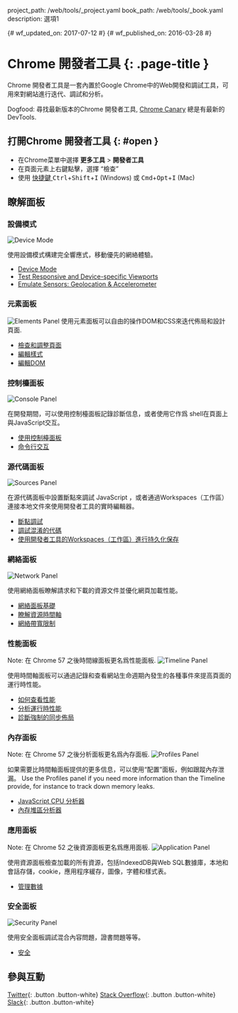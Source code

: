 project_path: /web/tools/_project.yaml
book_path: /web/tools/_book.yaml
description: 選項1

{# wf_updated_on: 2017-07-12 #}
{# wf_published_on: 2016-03-28 #}

# Chrome 開發者工具 {: .page-title }

Chrome 開發者工具是一套內置於Google Chrome中的Web開發和調試工具，可用來對網站進行迭代、調試和分析。

Dogfood: 尋找最新版本的Chrome 開發者工具, [Chrome Canary](https://www.google.com/intl/en/chrome/browser/canary.html) 總是有最新的DevTools.

## 打開Chrome 開發者工具 {: #open }

* 在Chrome菜單中選擇 **更多工具** > **開發者工具**
* 在頁面元素上右鍵點擊，選擇 “檢查”
* 使用 [快捷鍵 ](/web/tools/chrome-devtools/inspect-styles/shortcuts)
<kbd>Ctrl</kbd>+<kbd>Shift</kbd>+<kbd>I</kbd> (Windows) 或 <kbd>Cmd</kbd>+<kbd>Opt</kbd>+<kbd>I</kbd> (Mac)

## 瞭解面板

### 設備模式

<img src="images/device-mode.png" alt="Device Mode" class="attempt-right">

使用設備模式構建完全響應式，移動優先的網絡體驗。

* [Device Mode](/web/tools/chrome-devtools/device-mode/)
* [Test Responsive and Device-specific Viewports](/web/tools/chrome-devtools/device-mode/emulate-mobile-viewports)
* [Emulate Sensors: Geolocation &amp; Accelerometer](/web/tools/chrome-devtools/device-mode/device-input-and-sensors)

<div style="clear:both;"></div>


### 元素面板

<img src="images/panels/elements.png" alt="Elements Panel" class="attempt-right">
使用元素面板可以自由的操作DOM和CSS來迭代佈局和設計頁面.


* [檢查和調整頁面](/web/tools/chrome-devtools/inspect-styles/)
* [編輯樣式](/web/tools/chrome-devtools/inspect-styles/edit-styles)
* [編輯DOM](/web/tools/chrome-devtools/inspect-styles/edit-dom)

<div style="clear:both;"></div>


### 控制檯面板

<img src="images/panels/console.png" alt="Console Panel" class="attempt-right">

在開發期間，可以使用控制檯面板記錄診斷信息，或者使用它作爲 shell在頁面上與JavaScript交互。

* [使用控制檯面板](/web/tools/chrome-devtools/console/)
* [命令行交互](/web/tools/chrome-devtools/console/)

<div style="clear:both;"></div>


### 源代碼面板

<img src="images/panels/sources.png" alt="Sources Panel" class="attempt-right">

在源代碼面板中設置斷點來調試 JavaScript ，或者通過Workspaces（工作區）連接本地文件來使用開發者工具的實時編輯器。

* [斷點調試](/web/tools/chrome-devtools/javascript/add-breakpoints)
* [調試混淆的代碼](/web/tools/chrome-devtools/javascript/add-breakpoints)
* [使用開發者工具的Workspaces（工作區）進行持久化保存](/web/tools/setup/setup-workflow)

<div style="clear:both;"></div>


### 網絡面板
<img src="images/panels/network.png" alt="Network Panel" class="attempt-right">

使用網絡面板瞭解請求和下載的資源文件並優化網頁加載性能。

* [網絡面板基礎](/web/tools/chrome-devtools/network-performance/resource-loading)
* [瞭解資源時間軸](/web/tools/chrome-devtools/network-performance/understanding-resource-timing)
* [網絡帶寬限制](/web/tools/chrome-devtools/network-performance/network-conditions)

<div style="clear:both;"></div>


### 性能面板
Note: 在 Chrome 57 之後時間線面板更名爲性能面板.
<img src="images/panels/performance.png" alt="Timeline Panel" class="attempt-right">

使用時間軸面板可以通過記錄和查看網站生命週期內發生的各種事件來提高頁面的運行時性能。

* [如何查看性能](/web/tools/chrome-devtools/evaluate-performance/timeline-tool)
* [分析運行時性能](/web/tools/chrome-devtools/rendering-tools/)
* [診斷強制的同步佈局](/web/tools/chrome-devtools/rendering-tools/forced-synchronous-layouts)

<div style="clear:both;"></div>


### 內存面板
Note: 在 Chrome 57 之後分析面板更名爲內存面板.
<img src="images/panels/memory.png" alt="Profiles Panel" class="attempt-right">

如果需要比時間軸面板提供的更多信息，可以使用“配置”面板，例如跟蹤內存泄漏。
Use the Profiles panel if you need more information than the Timeline provide, for instance to track down memory leaks.

* [JavaScript CPU 分析器](/web/tools/chrome-devtools/rendering-tools/js-execution)
* [內存堆區分析器](/web/tools/chrome-devtools/memory-problems/)

<div style="clear:both;"></div>


### 應用面板
Note: 在 Chrome 52 之後資源面板更名爲應用面板.
<img src="images/panels/application.png" alt="Application Panel" class="attempt-right">

使用資源面板檢查加載的所有資源，包括IndexedDB與Web SQL數據庫，本地和會話存儲，cookie，應用程序緩存，圖像，字體和樣式表。

* [管理數據](/web/tools/chrome-devtools/manage-data/local-storage)

<div style="clear:both;"></div>


### 安全面板
<img src="images/panels/security.png" alt="Security Panel" class="attempt-right">

使用安全面板調試混合內容問題，證書問題等等。

* [安全](/web/tools/chrome-devtools/security)

<div style="clear:both;"></div>

## 參與互動

[Twitter](https://twitter.com/ChromeDevTools){: .button .button-white}
[Stack Overflow](https://stackoverflow.com/questions/tagged/google-chrome-devtools){: .button .button-white}
[Slack](https://chromiumdev.slack.com/messages/devtools/){: .button .button-white}
